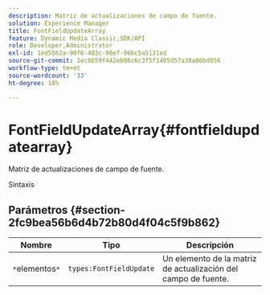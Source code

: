 ```yaml
---
description: Matriz de actualizaciones de campo de fuente.
solution: Experience Manager
title: FontFieldUpdateArray
feature: Dynamic Media Classic,SDK/API
role: Developer,Administrator
exl-id: 1ed5562a-90f6-483c-98ef-96bc5a5131ed
source-git-commit: 1ec8b59f442eb96c6c3f5f1405d57a38a86bd056
workflow-type: tm+mt
source-wordcount: '33'
ht-degree: 18%

---
```


# FontFieldUpdateArray{#fontfieldupdatearray}

Matriz de actualizaciones de campo de fuente.

Sintaxis

## Parámetros {#section-2fc9bea56b6d4b72b80d4f04c5f9b862}

| Nombre | Tipo | Descripción |
|---|---|---|
| `*`elementos`*` | `types:FontFieldUpdate` | Un elemento de la matriz de actualización del campo de fuente. |
